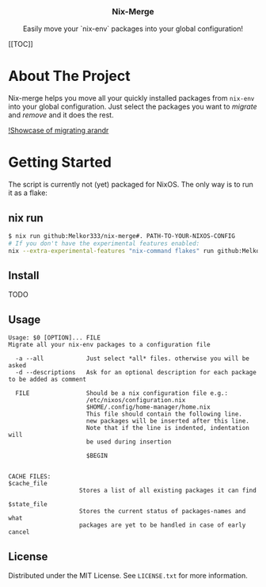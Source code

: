 <br />
<div align="center">
  <h3 align="center">Nix-Merge</h3>
  <p align="center">
    Easily move your `nix-env` packages into your global configuration!
  </p>
</div>

[[TOC]]

# About The Project

Nix-merge helps you move all your quickly installed packages from `nix-env` into your global configuration.
Just select the packages you want to *migrate* and *remove* and it does the rest.

[!Showcase of migrating arandr](./showcase.gif)

# Getting Started

The script is currently not (yet) packaged for NixOS. The only way is to run it as a flake:

## nix run

```bash
$ nix run github:Melkor333/nix-merge#. PATH-TO-YOUR-NIXOS-CONFIG
# If you don't have the experimental features enabled:
nix --extra-experimental-features "nix-command flakes" run github:Melkor333/nix-merge#. PATH-TO-YOUR-NIXOS-CONFIG
```

## Install

TODO

## Usage

```
Usage: $0 [OPTION]... FILE
Migrate all your nix-env packages to a configuration file

  -a --all            Just select *all* files. otherwise you will be asked
  -d --descriptions   Ask for an optional description for each package to be added as comment

  FILE                Should be a nix configuration file e.g.:
                      /etc/nixos/configuration.nix
                      $HOME/.config/home-manager/home.nix
                      This file should contain the following line.
                      new packages will be inserted after this line.
                      Note that if the line is indented, indentation will
                      be used during insertion

                      $BEGIN


CACHE FILES:
$cache_file
                    Stores a list of all existing packages it can find

$state_file
                    Stores the current status of packages-names and what
                    packages are yet to be handled in case of early cancel
```

## License

Distributed under the MIT License. See `LICENSE.txt` for more information.

